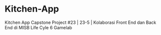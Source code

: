 # Kitchen-App
Kitchen App Capstone Project #23 | 23-5 | Kolaborasi Front End dan Back End di MISB Life Cyle 6 Gamelab
